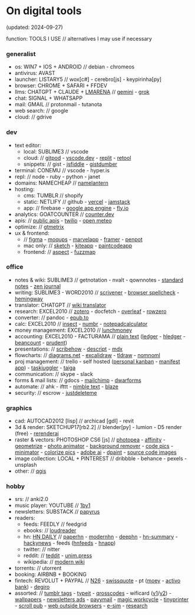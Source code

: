 # On digital tools

(updated: 2024-09-27)

function: TOOLS I USE // alternatives I may use if necessary

### generalist

- os: WIN7 + IOS + ANDROID // debian - chromeos
- antivirus: AVAST
- launcher: LISTARY5 // wox[c#] - cerebro[js] - keypirinha[py]
- browser: CHROME + SAFARI + FFDEV 
- llms: CHATGPT + CLAUDE + [LMARENA](https://lmarena.ai) // [gemini](https://gemini.google.com) - [grok](https://x.ai)
- chat: SIGNAL + WHATSAPP
- mail: GMAIL // protonmail - tutanota
- web search: // google
- cloud: // gdrive

### dev

- text editor:
	- local: SUBLIME3 // vscode
	- cloud: // [gitpod](https://www.gitpod.io) - [vscode.dev](https://vscode.dev) - [replit](https://repl.it) - [retool](https://retool.com)
	- snippets: // gist - [jsfiddle](https://jsfiddle.net) - [gistdumber](https://gist.dumber.app)
- terminal: CONEMU // vscode - hyper.is
- repl: // node - ruby - python - janet
- domains: NAMECHEAP // [namelantern](https://namelantern.com)
- hosting:
	- cms: TUMBLR // shopify
	- static: NETLIFY // github - [vercel](https://vercel.com) - [jamstack](https://jamstack.org/generators)
	- app: // firebase - [google app engine](https://cloud.google.com/appengine) - [fly.io](https://fly.io)
- analytics: GOATCOUNTER // [counter.dev](https://counter.dev)
- apis: // [public apis](https://github.com/public-apis/public-apis) - [twilio](https://www.twilio.com) - [open meteo](https://open-meteo.com/en/docs)
- optimize: // [gtmetrix](https://gtmetrix.com)
- ux & frontend:
	- // [figma](https://www.figma.com) - [moqups](https://moqups.com) - [marvelapp](https://marvelapp.com) - [framer](https://www.framer.com) - [penpot](https://penpot.app)
	- mac only: // [sketch](https://www.sketch.com) - [kiteapp](https://kiteapp.co/) - [paintcodeapp](https://www.paintcodeapp.com)
	- frontend: // [aspect](https://aspect.app) - [fuzzmap](https://www.fuzzmap.io)

### office

- notes & wiki: SUBLIME3 // getnotation - nvalt - qownnotes - [standard notes](https://standardnotes.org) - [zen journal](https://thezenjournal.com)
- writing: SUBLIME3 - WORD2010 // [scrivener](https://www.literatureandlatte.com/scrivener/overview) - [browser spellcheck](https://languagetool.org/spellchecking-portuguese) - [hemingway](www.hemingwayapp.com)
- translator: CHATGPT // [wiki translator](https://wikitranslator.github.io)
- research: EXCEL2010 // [zotero](https://www.zotero.org) - docfetch - [overleaf](https://www.overleaf.com) - [rowzero](https://rowzero.io)
- converter: // pandoc - [epub.to](https://epub.to)
- calc: EXCEL2010 // [insect](https://insect.sh) - [numbr](https://numbr.dev) - [notepadcalculator](https://notepadcalculator.com)
- money management: EXCEL2010 // [lunchmoney](https://lunchmoney.app)
- accounting: EXCEL2010 - FACTURAMA // [plain text](https://plaintextaccounting.org) ([ledger](https://www.ledger-cli.org) - [hledger](https://hledger.org) - [beancount](https://awesome-beancount.com) - [prudent](https://prudent.me))
- presentations: // [scribehow](https://scribehow.com) - [descript](https://www.descript.com) - [mdx](https://mdxjs.com) 
- flowcharts: // [diagrams.net](https://app.diagrams.net) - [excalidraw](https://excalidraw.com) - [tldraw](https://www.tldraw.com) - [nomnoml](https://nomnoml.com)
- proj management: // trello - self hosted ([personal kanban](https://personalkanban.js.org) - [manifest app](https://www.manifest.app)) - [taskjuggler](https://taskjuggler.org) - [taiga](https://www.taiga.io)
- communication: // skype - slack
- forms & mail lists: // gdocs - [mailchimp](https://mailchimp.com) - [dwarforms](https://dwarform.pages.dev)
- automate: // ahk - ifttt - [nimble text](https://nimbletext.com) - [blaze](https://blaze.today)
- security: // escrow - [justdeleteme](https://backgroundchecks.org/justdeleteme)

### graphics

- cad: AUTOCAD2012 [lisp] // archicad [gdl] - revit
- 3d & render: SKETCHUP17[rb2.2] // blender[py] - lumion - D5 render (free) - [rerenderai](https://rerenderai.com/)
- raster & vectors: PHOTOSHOP CS6 [js] // [photopea](https://www.photopea.com) - [affinity](https://affinity.serif.com) - [geometrize](https://www.geometrize.co.uk) - [photo animator](https://www.myheritage.com.pt/deep-nostalgia) - [background remover](https://www.photoroom.com/background-remover) - [code pics](https://carbon.now.sh) - [minimator](https://minimator.app) - [colorize pics](https://palette.fm/color/filters) - [adobe ai](https://www.adobe.com/sensei/generative-ai/firefly.html) - [dpaint](https://www.stef.be/dpaint/) - [source code images](https://chalk.ist)
- image collection: LOCAL + PINTEREST // dribbble - behance - pexels - unsplash
- other: // [qgis](https://qgis.org/en/site/)

### hobby

- srs: // anki2.0
- music player: YOUTUBE // [1by1](https://mpesch3.de/1by1.html)
- newsletters: SUBSTACK // [papyrus](https://papyrus.so)
- readers:
	- feeds: FEEDLY // feedgrid
	- ebooks: // [loudreader](https://www.loudreader.com)
	- hn: [HN DAILY](https://www.daemonology.net/hn-daily) // [paperhn](https://www.wolfgangfaust.com/project/paper-hn) - [modernhn](https://www.modernhn.com/) - [deephn](https://deephn.org) - [hn-summary](https://hn-summary.github.io) - [hackynews](https://hackyournews.com) - feeds ([hnfeeds](https://hnrss.github.io) - [hnapp](https://hnapp.com))
	- twitter: // nitter
	- reddit: // [teddit](https://teddit.net) - [unim.press](https://unim.press)
	- wikipedia: // [modern wiki](https://www.modernwiki.app)
- torrents: // utorrent
- booking: AIRBNB + BOOKING
- fintech: REVOLUT + PAYPAL // [N26](https://n26.com) - [swissquote](https://en.swissquote.com) - pt ([moey](https://www.moey.pt) - [activo bank](https://www.activobank.pt)) - [degiro](https://www.degiro.pt)
- assorted: // [tumblr tags](https://tags.circumfluo.us) - [typeit](https://typeitjs.com) - [qrosscodes](https://qrosscodes.com) - wificard ([v1](https://wificard.io)/[v2](https://zdgeier.github.io/wifi-code)) - [wallpapers](https://tanck.nl/wallpaper) - [newsletters ads](https://upstart.me/search/index.php) - [payymail](https://payymail.com) - [magic workcycle](http://www.magicworkcycle.com) - [tinyprinter](https://tinyprinter.club) - [scroll pub](https://scroll.pub/) - [web outside browsers](https://woob.tech) - [e-sim](https://www.airalo.com) - [research](https://quarto.org)